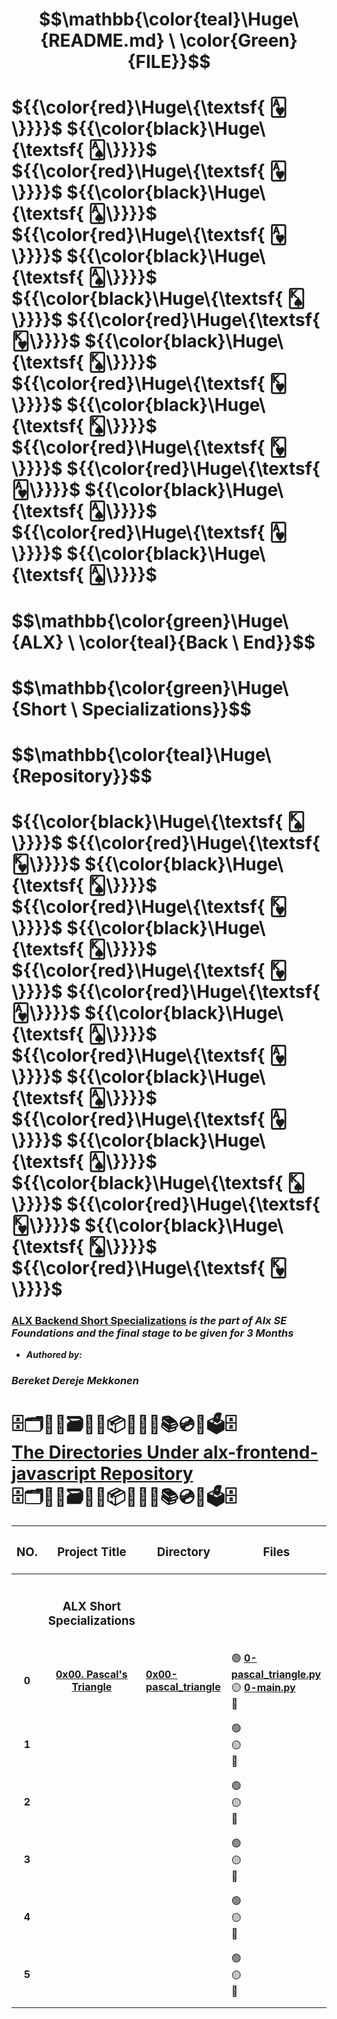 # $$\mathbb{\color{teal}\Huge\ {README.md} \ \color{Green}{FILE}}$$
# ${{\color{red}\Huge\{\textsf{ 🂱\}}}}$ ${{\color{black}\Huge\{\textsf{ 🂡\}}}}$ ${{\color{red}\Huge\{\textsf{ 🂱\}}}}$ ${{\color{black}\Huge\{\textsf{ 🂡\}}}}$ ${{\color{red}\Huge\{\textsf{ 🂱\}}}}$ ${{\color{black}\Huge\{\textsf{ 🂡\}}}}$ ${{\color{black}\Huge\{\textsf{ 🂮\}}}}$ ${{\color{red}\Huge\{\textsf{ 🂾\}}}}$ ${{\color{black}\Huge\{\textsf{ 🂮\}}}}$ ${{\color{red}\Huge\{\textsf{ 🂾\}}}}$ ${{\color{black}\Huge\{\textsf{ 🂮\}}}}$ ${{\color{red}\Huge\{\textsf{ 🂾\}}}}$ ${{\color{red}\Huge\{\textsf{ 🂱\}}}}$ ${{\color{black}\Huge\{\textsf{ 🂡\}}}}$ ${{\color{red}\Huge\{\textsf{ 🂱\}}}}$ ${{\color{black}\Huge\{\textsf{ 🂡\}}}}$
# $$\mathbb{\color{green}\Huge\ {ALX} \ \color{teal}{Back \ End}\}$$
# $$\mathbb{\color{green}\Huge\ {Short \ Specializations}\}$$
# $$\mathbb{\color{teal}\Huge\ {Repository}\}$$
# ${{\color{black}\Huge\{\textsf{ 🂮\}}}}$ ${{\color{red}\Huge\{\textsf{ 🂾\}}}}$ ${{\color{black}\Huge\{\textsf{ 🂮\}}}}$ ${{\color{red}\Huge\{\textsf{ 🂾\}}}}$ ${{\color{black}\Huge\{\textsf{ 🂮\}}}}$ ${{\color{red}\Huge\{\textsf{ 🂾\}}}}$ ${{\color{red}\Huge\{\textsf{ 🂱\}}}}$ ${{\color{black}\Huge\{\textsf{ 🂡\}}}}$ ${{\color{red}\Huge\{\textsf{ 🂱\}}}}$ ${{\color{black}\Huge\{\textsf{ 🂡\}}}}$ ${{\color{red}\Huge\{\textsf{ 🂱\}}}}$ ${{\color{black}\Huge\{\textsf{ 🂡\}}}}$ ${{\color{black}\Huge\{\textsf{ 🂮\}}}}$ ${{\color{red}\Huge\{\textsf{ 🂾\}}}}$ ${{\color{black}\Huge\{\textsf{ 🂮\}}}}$ ${{\color{red}\Huge\{\textsf{ 🂾\}}}}$


### [**ALX Backend Short Specializations**](https://intranet.alxswe.com/projects/1213) *is the part of Alx SE Foundations and the final stage to be given for 3 Months*
* ***Authored by:*** 
### ***Bereket Dereje Mekkonen***

##

<H1> 🗄🗂🧧📁🗃📂💽📦📀🧰💾📚💿💼🗳🗄<br><ins>The Directories Under alx-frontend-javascript Repository</ins> <br>🗄🗂🧧📁🗃📂💽📦📀🧰💾📚💿💼🗳🗄</H2>

| <H3 align="center">NO.</H3> | <H3 align="center">Project Title</H3> | <H3 align="center">Directory</H3> | <H3 align="center">Files</H3> |
| :----: | :----:| :---- | :---- |
|   |   |   |   |
|   |   |   |   |
|   | <H3 align="center">ALX Short Specializations</H3> |  |  |
|   |   |   |   |
|   |   |   |  |
| **0** | [**0x00. Pascal's Triangle**](https://intranet.alxswe.com/projects/1213) | [**0x00-pascal_triangle**](https://github.com/BekiHabesha/alx-interview/tree/master/0x00-pascal_triangle) | 🟢 [**0-pascal_triangle.py**](./0x00-pascal_triangle/0-pascal_triangle.py)<br> 🟡 [**0-main.py**](./0x00-pascal_triangle/0-main.py)<br> 🔴  |
|   |   |   |   |
|   |   |   |   |
| **1** |   |   | 🟢 <br> 🟡 <br> 🔴  |
|   |   |   |   |
|   |   |   |   |
| **2** |   |   | 🟢 <br> 🟡 <br> 🔴  |
|   |   |   |   |
|   |   |   |   |
| **3** |   |   | 🟢 <br> 🟡 <br> 🔴  |
|   |   |   |   |
|   |   |   |   |
| **4** |   |   | 🟢 <br> 🟡 <br> 🔴  |
|   |   |   |   |
|   |   |   |   |
| **5** |   |   | 🟢 <br> 🟡 <br> 🔴  |
|   |   |   |   |
|   |   |   |   |
